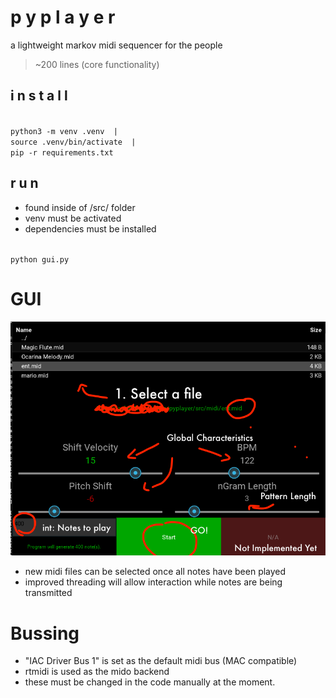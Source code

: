 # p y p l a y e r
a lightweight markov midi sequencer for the people
> ~200 lines (core functionality)

## i n s t a l l  
<code>
python3 -m venv .venv  |  
source .venv/bin/activate  |  
pip -r requirements.txt  
</code>

## r u n
- found inside of /src/ folder
- venv must be activated
- dependencies must be installed

<code>
python gui.py
</code>

# GUI

![v1](img/v1.png "V1 GUI")

- new midi files can be selected once all notes have been played
- improved threading will allow interaction while notes are being transmitted

# Bussing
- "IAC Driver Bus 1" is set as the default midi bus (MAC compatible)
- rtmidi is used as the mido backend
- these must be changed in the code manually at the moment.

